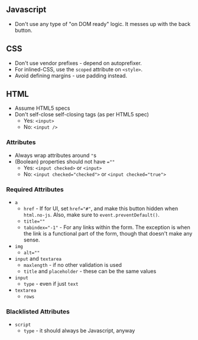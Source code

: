 ## Javascript

* Don't use any type of "on DOM ready" logic.
  It messes up with the back button.

## CSS

* Don't use vendor prefixes - depend on autoprefixer.
* For inlined-CSS, use the `scoped` attribute on `<style>`.
* Avoid defining margins - use padding instead.

## HTML

* Assume HTML5 specs
* Don't self-close self-closing tags (as per HTML5 spec)
  * Yes: `<input>`
  * No: `<input />`

### Attributes

* Always wrap attributes around `"`s
* (Boolean) properties should not have `=""`
  * Yes: `<input checked>` or `<input>`
  * No: `<input checked="checked">` or `<input checked="true">`

### Required Attributes

* `a`
  * `href` - If for UI, set `href="#"`, and make this button hidden when `html.no-js`.
    Also, make sure to `event.preventDefault()`.
  * `title=""`
  * `tabindex="-1"` - For any links within the form.
    The exception is when the link is a functional part of the form,
    though that doesn't make any sense.
* `img`
  * `alt=""`
* `input` and `textarea`
  * `maxlength` - if no other validation is used
  * `title` and `placeholder` - these can be the same values
* `input`
  * `type` - even if just `text`
* `textarea`
  * `rows`

### Blacklisted Attributes

* `script`
  * `type` - it should always be Javascript, anyway